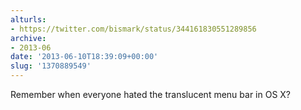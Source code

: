 ```yaml
---
alturls:
- https://twitter.com/bismark/status/344161830551289856
archive:
- 2013-06
date: '2013-06-10T18:39:09+00:00'
slug: '1370889549'
---
```


Remember when everyone hated the translucent menu bar in OS X?

